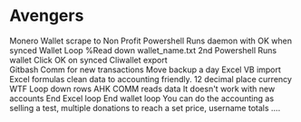 # Avengers
Monero Wallet scrape to Non Profit
Powershell Runs daemon with OK when synced
Wallet Loop
%Read down wallet_name.txt
2nd Powershell Runs wallet Click OK on synced
Cliwallet export   
Gitbash Comm for new transactions
Move backup a day
Excel VB import 
Excel formulas clean data to accounting friendly. 12 decimal place currency WTF
Loop down rows
AHK COMM reads data 
It doesn't work with new accounts
End Excel loop
End wallet loop
You can do the accounting as selling a test, multiple donations to reach a set price, username totals ....


